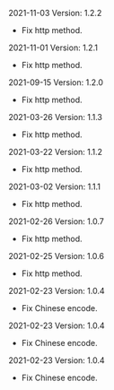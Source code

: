 2021-11-03 Version: 1.2.2
- Fix http method.

2021-11-01 Version: 1.2.1
- Fix http method.

2021-09-15 Version: 1.2.0
- Fix http method.

2021-03-26 Version: 1.1.3
- Fix http method.

2021-03-22 Version: 1.1.2
- Fix http method.

2021-03-02 Version: 1.1.1
- Fix http method.

2021-02-26 Version: 1.0.7
- Fix http method.

2021-02-25 Version: 1.0.6
- Fix http method.

2021-02-23 Version: 1.0.4
- Fix Chinese encode.

2021-02-23 Version: 1.0.4
- Fix Chinese encode.

2021-02-23 Version: 1.0.4
- Fix Chinese encode.


